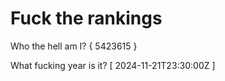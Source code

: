# Fuck the rankings

Who the hell am I?
{ 5423615 }

What fucking year is it?
[ 2024-11-21T23:30:00Z ]
